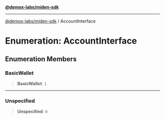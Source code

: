 [**@demox-labs/miden-sdk**](../README.md)

***

[@demox-labs/miden-sdk](../README.md) / AccountInterface

# Enumeration: AccountInterface

## Enumeration Members

### BasicWallet

> **BasicWallet**: `1`

***

### Unspecified

> **Unspecified**: `0`
